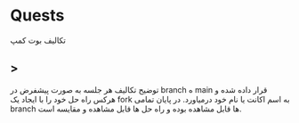 # Quests
تکالیف بوت کمپ
## >
توضیح تکالیف هر جلسه به صورت پیشفرض در branch ه main  قرار داده شده و هرکس راه حل خود را با ایجاد یک fork به اسم اکانت یا نام خود درمیاورد. در پایان تمامی branch ها قابل مشاهده بوده و راه حل ها قابل مشاهده و مقایسه است.

